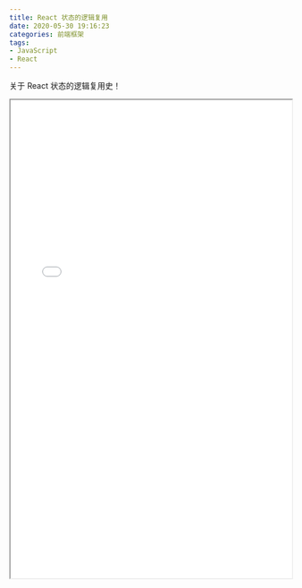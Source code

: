 ```yaml
---
title: React 状态的逻辑复用
date: 2020-05-30 19:16:23
categories: 前端框架
tags:
- JavaScript
- React
---
```


关于 React 状态的逻辑复用史！

<!-- more -->

<iframe width="100%" height="855px" src="/js/pdfjs/web/viewer.html?file=/pdf/react-状态的逻辑复用.pdf"></iframe>
